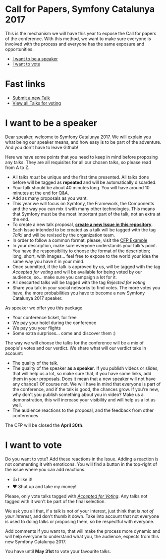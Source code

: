 # Call for Papers, Symfony Catalunya 2017

This is the mechanism we will have this year to expose the Call for papers of the conference. With this method,
we want to make sure everyone is involved with the process and everyone has the same exposure and opportunities.

* [I want to be a speaker](#i-want-to-be-a-speaker)
* [I want to vote](#i-want-to-vote)

# Fast links

* [Submit a new Talk](https://github.com/symfony-cat/cfp-2017/issues/new)
* [View all Talks for voting](https://github.com/symfony-cat/cfp-2017/issues?q=is%3Aissue+is%3Aopen+label%3A%22Accepted+for+voting%22)


# I want to be a speaker

Dear speaker, welcome to Symfony Catalunya 2017. We will explain you what being our speaker means, and how easy
is to be part of the adventure. And you don't have to leave Github!

Here we have some points that you need to keep in mind before proposing any talks. They are all requisites for all
our chosen talks, so please read from A to Z.

- All talks *must* be unique and the first time presented. All talks done before will be tagged as **repeated** and will be automatically discarded.
- Your talk should be about 40 minutes long. You will have around 10 minutes at the end for Q&A.
- Add as many proposals as you want.
- This year we will focus on Symfony, the Framework, the Components and the way you can mix it with many other technologies. This means that Symfony must be the most important part of the talk, not an extra at the end.
- To create a new talk proposal, [**create a new Issue in this repository**](https://github.com/symfony-cat/cfp-2017/issues/new). Each Issue intended to be created as a talk will be tagged with the tag *Talk!* and will be revised by the organization team.
- In order to follow a common format, please, visit the [CFP Example](https://github.com/symfony-cat/cfp-2017/issues/2)
- In your description, make sure everyone understands your talk's point. You have the responsibility to choose the format of the description; long, short, with images... feel free to expose to the world your idea the same way you have it in your mind.
- Once submitted, if the talk is approved by us, will be tagged with the tag *Accepted for voting* and will be available for being voted by our audience, so... make sure you campaign a lot for it.
- All descarted talks will be tagged with the tag *Rejected for voting*
- Share you talk in your social networks to find votes. The more votes you have, the more probabilities you have to become a new Symfony Catalunya 2017 speaker.

As speaker we offer you this package

- Your conference ticket, for free
- We pay your hotel during the conference
- We pay you your flights
- Some extra surprises... come and discover them :)

The way we will choose the talks for the conference will be a mix of people's votes and our verdict. We share what will
our verdict take in account:

- The quality of the talk.
- The quality of the speaker **as a speaker**. If you publish videos or slides, that will help us a lot, so make sure that, if you have some links, add them in your proposals. Does it mean that a new speaker will not have any chance? Of course not. We will have in mind that everyone is part of the conference, and if the talk is good, the chances grow. If you're new, why don't you publish something about you in video? Make us a demonstration, this will increase your visibility and will help us a lot as well.
- The audience reactions to the proposal, and the feedback from other conferences.

The CFP will be closed the **April 30th**.

# I want to vote

Do you want to vote? Add these reactions in the Issue. Adding a reaction is not commenting it with emoticons. You will find
a button in the top-right of the issue where you can add reactions.
- 👍 I like it!
- ❤️ Shut up and take my money!

Please, only vote talks tagged with [*Accepted for Voting*](https://github.com/symfony-cat/cfp-2017/issues?q=is%3Aissue+is%3Aopen+label%3A%22Accepted+for+voting%22). Any talks not tagged with it won't be part of the final selection.

We ask you all that, if a talk is not of your interest, just think that *is not of your interest*, and don't thumb it
down. Take into account that not everyone is used to doing talks or proposing them, so be respectful with everyone.

Add comments if you want to, that will make the process more dynamic and will help everyone to understand what you, the
audience, expects from this new Symfony Catalunya 2017.

You have until **May 31st** to vote your favourite talks.
